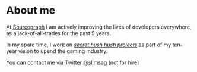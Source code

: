 # About me

At [Sourcegraph](https://sourcegraph.com) I am actively improving the lives of developers everywhere, as a jack-of-all-trades for the past 5 years.

In my spare time, I work on _[secret hush hush projects](https://github.com/hexops)_ as part of my ten-year vision to upend the gaming industry.

You can contact me via Twitter [@slimsag](https://twitter.com/slimsag) (not for hire)

